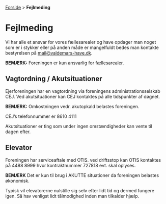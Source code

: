 [Forside](/) > **Fejlmeding**

# Fejlmeding

Vi har alle et ansvar for vores fællesarealer og have opdager man noget som er i stykker eller på anden måde er mangelfuldt bedes man kontakte bestyrelsen på [mail@valdemars-have.dk](mailto:mail@valdemars-have.dk).

**BEMÆRK:** Foreningen er kun ansvarlig for fællesarealer.

## Vagtordning / Akutsituationer

Ejerforeningen har en vagtordning via foreningens administrationsselskab CEJ. Ved akutsituationer kan CEJ kontaktes på alle tidspunkter af døgnet.

**BEMÆRK:** Omkostningen vedr. akutopkald belastes foreningen.

CEJ’s telefonnummer er 8610 4111

Akutsituationer er ting som under ingen omstændigheder kan vente til dagen efter.

## Elevator

Foreningen har serviceaftale med OTIS. ved driftsstop kan OTIS kontaktes på 4488 8999 hvor kontraktnummer 727818 evt. skal oplyses.

**BEMÆRK** Det er kun til brug i AKUTTE situationer da foreningen belastes økonomisk.

Typisk vil elevatorerne nulstille sig selv efter lidt tid og dermed fungere igen. Så hav venligst lidt tålmodighed inden man tilkalder hjælp.

